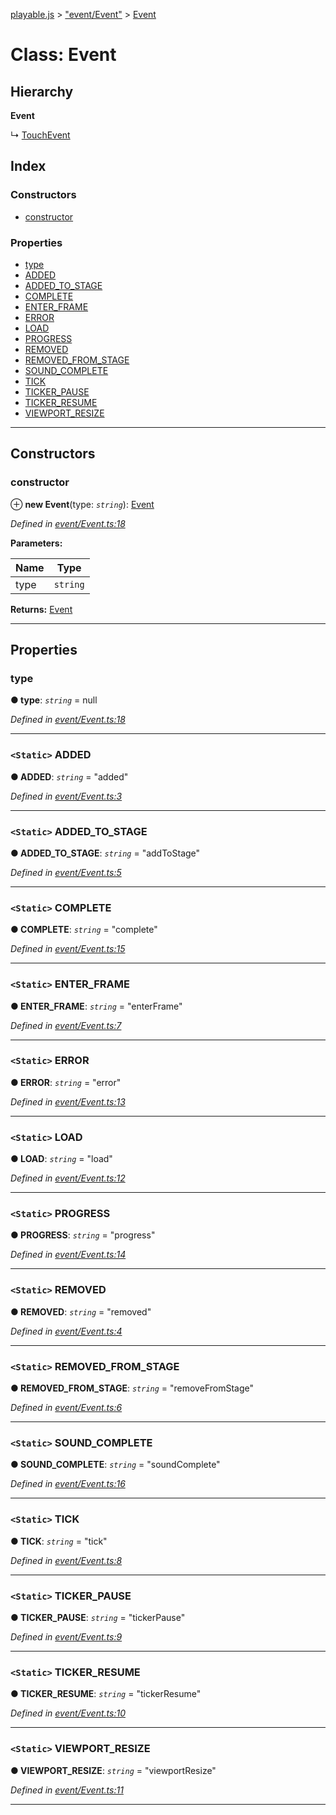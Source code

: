 [playable.js](../README.md) > ["event/Event"](../modules/_event_event_.md) > [Event](../classes/_event_event_.event.md)

# Class: Event

## Hierarchy

**Event**

↳  [TouchEvent](_event_touchevent_.touchevent.md)

## Index

### Constructors

* [constructor](_event_event_.event.md#constructor)

### Properties

* [type](_event_event_.event.md#type)
* [ADDED](_event_event_.event.md#added)
* [ADDED_TO_STAGE](_event_event_.event.md#added_to_stage)
* [COMPLETE](_event_event_.event.md#complete)
* [ENTER_FRAME](_event_event_.event.md#enter_frame)
* [ERROR](_event_event_.event.md#error)
* [LOAD](_event_event_.event.md#load)
* [PROGRESS](_event_event_.event.md#progress)
* [REMOVED](_event_event_.event.md#removed)
* [REMOVED_FROM_STAGE](_event_event_.event.md#removed_from_stage)
* [SOUND_COMPLETE](_event_event_.event.md#sound_complete)
* [TICK](_event_event_.event.md#tick)
* [TICKER_PAUSE](_event_event_.event.md#ticker_pause)
* [TICKER_RESUME](_event_event_.event.md#ticker_resume)
* [VIEWPORT_RESIZE](_event_event_.event.md#viewport_resize)

---

## Constructors

<a id="constructor"></a>

###  constructor

⊕ **new Event**(type: *`string`*): [Event](_event_event_.event.md)

*Defined in [event/Event.ts:18](https://github.com/Lanfei/playable.js/blob/9a36445/src/event/Event.ts#L18)*

**Parameters:**

| Name | Type |
| ------ | ------ |
| type | `string` |

**Returns:** [Event](_event_event_.event.md)

___

## Properties

<a id="type"></a>

###  type

**● type**: *`string`* =  null

*Defined in [event/Event.ts:18](https://github.com/Lanfei/playable.js/blob/9a36445/src/event/Event.ts#L18)*

___
<a id="added"></a>

### `<Static>` ADDED

**● ADDED**: *`string`* = "added"

*Defined in [event/Event.ts:3](https://github.com/Lanfei/playable.js/blob/9a36445/src/event/Event.ts#L3)*

___
<a id="added_to_stage"></a>

### `<Static>` ADDED_TO_STAGE

**● ADDED_TO_STAGE**: *`string`* = "addToStage"

*Defined in [event/Event.ts:5](https://github.com/Lanfei/playable.js/blob/9a36445/src/event/Event.ts#L5)*

___
<a id="complete"></a>

### `<Static>` COMPLETE

**● COMPLETE**: *`string`* = "complete"

*Defined in [event/Event.ts:15](https://github.com/Lanfei/playable.js/blob/9a36445/src/event/Event.ts#L15)*

___
<a id="enter_frame"></a>

### `<Static>` ENTER_FRAME

**● ENTER_FRAME**: *`string`* = "enterFrame"

*Defined in [event/Event.ts:7](https://github.com/Lanfei/playable.js/blob/9a36445/src/event/Event.ts#L7)*

___
<a id="error"></a>

### `<Static>` ERROR

**● ERROR**: *`string`* = "error"

*Defined in [event/Event.ts:13](https://github.com/Lanfei/playable.js/blob/9a36445/src/event/Event.ts#L13)*

___
<a id="load"></a>

### `<Static>` LOAD

**● LOAD**: *`string`* = "load"

*Defined in [event/Event.ts:12](https://github.com/Lanfei/playable.js/blob/9a36445/src/event/Event.ts#L12)*

___
<a id="progress"></a>

### `<Static>` PROGRESS

**● PROGRESS**: *`string`* = "progress"

*Defined in [event/Event.ts:14](https://github.com/Lanfei/playable.js/blob/9a36445/src/event/Event.ts#L14)*

___
<a id="removed"></a>

### `<Static>` REMOVED

**● REMOVED**: *`string`* = "removed"

*Defined in [event/Event.ts:4](https://github.com/Lanfei/playable.js/blob/9a36445/src/event/Event.ts#L4)*

___
<a id="removed_from_stage"></a>

### `<Static>` REMOVED_FROM_STAGE

**● REMOVED_FROM_STAGE**: *`string`* = "removeFromStage"

*Defined in [event/Event.ts:6](https://github.com/Lanfei/playable.js/blob/9a36445/src/event/Event.ts#L6)*

___
<a id="sound_complete"></a>

### `<Static>` SOUND_COMPLETE

**● SOUND_COMPLETE**: *`string`* = "soundComplete"

*Defined in [event/Event.ts:16](https://github.com/Lanfei/playable.js/blob/9a36445/src/event/Event.ts#L16)*

___
<a id="tick"></a>

### `<Static>` TICK

**● TICK**: *`string`* = "tick"

*Defined in [event/Event.ts:8](https://github.com/Lanfei/playable.js/blob/9a36445/src/event/Event.ts#L8)*

___
<a id="ticker_pause"></a>

### `<Static>` TICKER_PAUSE

**● TICKER_PAUSE**: *`string`* = "tickerPause"

*Defined in [event/Event.ts:9](https://github.com/Lanfei/playable.js/blob/9a36445/src/event/Event.ts#L9)*

___
<a id="ticker_resume"></a>

### `<Static>` TICKER_RESUME

**● TICKER_RESUME**: *`string`* = "tickerResume"

*Defined in [event/Event.ts:10](https://github.com/Lanfei/playable.js/blob/9a36445/src/event/Event.ts#L10)*

___
<a id="viewport_resize"></a>

### `<Static>` VIEWPORT_RESIZE

**● VIEWPORT_RESIZE**: *`string`* = "viewportResize"

*Defined in [event/Event.ts:11](https://github.com/Lanfei/playable.js/blob/9a36445/src/event/Event.ts#L11)*

___

